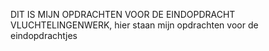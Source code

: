 DIT IS MIJN OPDRACHTEN VOOR DE EINDOPDRACHT VLUCHTELINGENWERK, 
hier staan mijn opdrachten voor de eindopdrachtjes